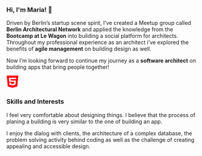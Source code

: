 ### Hi, I'm Maria! 👋 

Driven by Berlin’s startup scene spirit, I’ve created a Meetup group called **Berlin Architectural Network** and applied the knowledge from the **Bootcamp at Le Wagon** into building a social platform for architects.
Throughout my professional experience as an architect i’ve explored the benefits of **agile management** on building design as well. 

Now I’m looking forward to continue my journey as a **software architect** on building apps that bring people together!


<img height="32" width="32" src="https://github.com/MariaBraganca/MariaBraganca/blob/master/html5.jpg">

### Skills and Interests 

I feel very comfortable about designing things. I believe that the process of planing a building is very similar to the one of building an app. 

I enjoy the dialog with clients, the architecture of a complex database, the problem solving activity behind coding as well as the challenge of creating appealing and accessible design.

<!--
**MariaBraganca/MariaBraganca** is a ✨ _special_ ✨ repository because its `README.md` (this file) appears on your GitHub profile.

Here are some ideas to get you started:

- 🔭 I’m currently working on ...
- 🌱 I’m currently learning ...
- 👯 I’m looking to collaborate on ...
- 🤔 I’m looking for help with ...
- 💬 Ask me about ...
- 📫 How to reach me: ...
- 😄 Pronouns: ...
- ⚡ Fun fact: ...
-->

